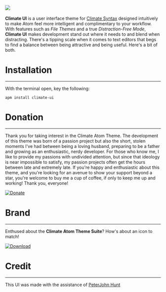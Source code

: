 ![](https://raw.githubusercontent.com/jmcalaway/climate-ui/master/climate-header.png)
---

**Climate UI** is a user interface theme for [Climate Syntax](https://github.com/jmcalaway/climate-syntax) designed intuitively to make Atom feel more intelligent and complimentary to your workflow. With features such as *File Themes* and a true *Distraction-Free Mode*, **Climate UI** makes development stand out where it needs to and blend when distracting. There's a tipping scale when it comes to text editors that begs to find a balance between being attractive and being useful. Here's a bit of both.

# Installation
---
With the terminal open, key the following:

```shell
apm install climate-ui
```

# Donation
---
Thank you for taking interest in the Climate Atom Theme. The development of this theme was born of a passion project but also the short, stolen moments I've had between being a loving husband, preparing to be a father and growing as an enthusiastic, nerdy developer. For those who know me, I like to provide my passions with undivided attention, but since that ideology is near impossible to satisfy, my passion projects often get the hours between late and extremely late. If you're happy and enthusiastic about this theme, and you're looking for an avenue to show your support beyond a star, you're welcome to buy me a cup of coffee, if only to keep me up and working! Thank you, everyone!

[![Donate](https://raw.githubusercontent.com/jmcalaway/climate-ui/master/donate.png)](https://www.paypal.com/cgi-bin/webscr?cmd=_s-xclick&hosted_button_id=8ZV7PP9C8YCZE)

# Brand
---
Enthused about the **Climate Atom Theme Suite**? How's about an icon to match!

[![Download](https://raw.githubusercontent.com/jmcalaway/climate-ui/master/download.png)](https://raw.githubusercontent.com/jmcalaway/climate-ui/master/climate-dock-icon.png)

# Credit
---
This UI was made with the assistance of [PeterJohn Hunt](https://atom.io/users/peterjohnhunt)